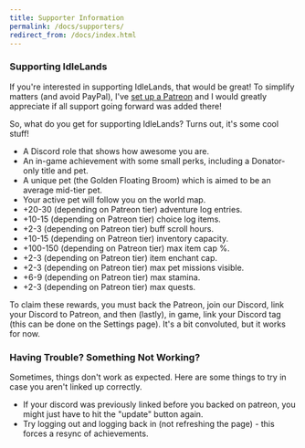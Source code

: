 ```yaml
---
title: Supporter Information
permalink: /docs/supporters/
redirect_from: /docs/index.html
---
```


### Supporting IdleLands

If you're interested in supporting IdleLands, that would be great! To simplify matters (and avoid PayPal), I've <a href="https://www.patreon.com/seiyria" target="_blank">set up a Patreon</a> and I would greatly appreciate if all support going forward was added there!

So, what do you get for supporting IdleLands? Turns out, it's some cool stuff!

* A Discord role that shows how awesome you are.
* An in-game achievement with some small perks, including a Donator-only title and pet.
* A unique pet (the Golden Floating Broom) which is aimed to be an average mid-tier pet.
* Your active pet will follow you on the world map.
* +20-30 (depending on Patreon tier) adventure log entries.
* +10-15 (depending on Patreon tier) choice log items.
* +2-3 (depending on Patreon tier) buff scroll hours.
* +10-15 (depending on Patreon tier) inventory capacity.
* +100-150 (depending on Patreon tier) max item cap %.
* +2-3 (depending on Patreon tier) item enchant cap.
* +2-3 (depending on Patreon tier) max pet missions visible.
* +6-9 (depending on Patreon tier) max stamina.
* +2-3 (depending on Patreon tier) max quests.

To claim these rewards, you must back the Patreon, join our Discord, link your Discord to Patreon, and then (lastly), in game, link your Discord tag (this can be done on the Settings page). It's a bit convoluted, but it works for now.

### Having Trouble? Something Not Working?

Sometimes, things don't work as expected. Here are some things to try in case you aren't linked up correctly.

* If your discord was previously linked before you backed on patreon, you might just have to hit the "update" button again.
* Try logging out and logging back in (not refreshing the page) - this forces a resync of achievements.
